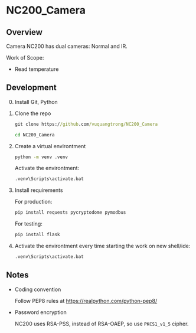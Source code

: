 # NC200_Camera

## Overview

Camera NC200 has dual cameras: Normal and IR.

Work of Scope:

* Read temperature

## Development

0. Install Git, Python

1. Clone the repo

    ``` cmd
    git clone https://github.com/vuquangtrong/NC200_Camera
    ```

    ``` cmd
    cd NC200_Camera
    ```

2. Create a virtual environtment

    ``` cmd
    python -m venv .venv
    ```

    Activate the environtment:

    ``` cmd
    .venv\Scripts\activate.bat
    ```

3. Install requirements

    For production:

    ``` cmd
    pip install requests pycryptodome pymodbus
    ```

    For testing:

    ``` cmd
    pip install flask
    ```

4. Activate the environtment every time starting the work on new shell/ide:

    ``` cmd
    .venv\Scripts\activate.bat
    ```

## Notes

* Coding convention

    Follow PEP8 rules at <https://realpython.com/python-pep8/>

* Password encryption

    NC200 uses RSA-PSS, instead of RSA-OAEP, so use `PKCS1_v1_5` cipher.
